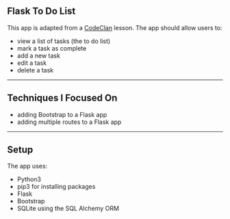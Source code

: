 ## Flask To Do List

This app is adapted from a [CodeClan](https://codeclan.com/) lesson. The app should allow users to:
* view a list of tasks (the to do list)
* mark a task as complete
* add a new task
* edit a task
* delete a task

---

## Techniques I Focused On

* adding Bootstrap to a Flask app
* adding multiple routes to a Flask app

---

## Setup

The app uses:
* Python3
* pip3 for installing packages
* Flask
* Bootstrap
* SQLite using the SQL Alchemy ORM